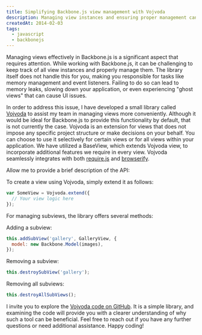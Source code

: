 ```yaml
---
title: Simplifying Backbone.js view management with Vojvoda
description: Managing view instances and ensuring proper management can be challenging in Backbone.js. However, this library offers a solution to simplify the process and enhance your development experience.
createdAt: 2014-02-03
tags:
  - javascript
  - backbonejs
---
```


Managing views effectively in Backbone.js is a significant aspect that requires attention. While working with Backbone.js, it can be challenging to keep track of all view instances and properly manage them. The library itself does not handle this for you, making you responsible for tasks like memory management and event listeners. Failing to do so can lead to memory leaks, slowing down your application, or even experiencing "ghost views" that can cause UI issues.

In order to address this issue, I have developed a small library called [Vojvoda](https://github.com/goschevski/vojvoda) to assist my team in managing views more conveniently. Although it would be ideal for Backbone.js to provide this functionality by default, that is not currently the case. Vojvoda is an extension for views that does not impose any specific project structure or make decisions on your behalf. You can choose to use it selectively for certain views or for all views within your application. We have utilized a BaseView, which extends Vojvoda view, to incorporate additional features we require in every view. Vojvoda seamlessly integrates with both [require.js]() and [browserify]().

Allow me to provide a brief description of the API:

To create a view using Vojvoda, simply extend it as follows:

```js
var SomeView = Vojvoda.extend({
  // Your view logic here
});
```

For managing subviews, the library offers several methods:

Adding a subview:
```js
this.addSubView('gallery', GalleryView, {
  model: new Backbone.Model(images),
});
```

Removing a subview:
```js
this.destroySubView('gallery');
```

Removing all subviews:
```js
this.destroyAllSubViews();
```

I invite you to explore the [Vojvoda code on GitHub](https://github.com/goschevski/vojvoda/blob/master/index.js). It is a simple library, and examining the code will provide you with a clearer understanding of why such a tool can be beneficial. Feel free to reach out if you have any further questions or need additional assistance. Happy coding!
